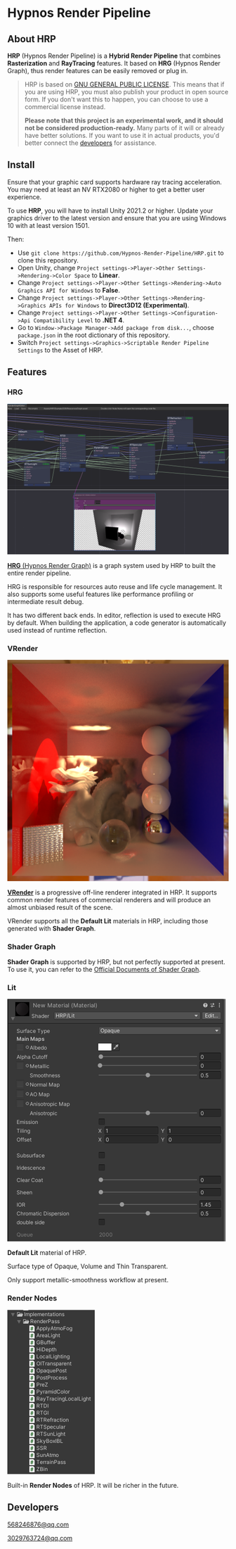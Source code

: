 # Hypnos Render Pipeline

## About HRP

**HRP** (Hypnos Render Pipeline) is a **Hybrid Render Pipeline** that combines **Rasterization** and **RayTracing** features. It based on **HRG** (Hypnos Render Graph), thus render features can be easily removed or plug in.

> HRP is based on [GNU GENERAL PUBLIC LICENSE](./LICENSE). This means that if you are using HRP, you must also publish your product in open source form. If you don't want this to happen, you can choose to use a commercial license instead.
>
> **Please note that this project is an experimental work, and it should not be considered production-ready.** Many parts of it will or already have better solutions. If you want to use it in actual products, you'd better connect the [developers](#Developers) for assistance.

## Install

Ensure that your graphic card supports hardware ray tracing acceleration. You may need at least an NV RTX2080 or higher to get a better user experience.

To use **HRP**, you will have to install Unity 2021.2 or higher. Update your graphics driver to the latest version and ensure that you are using Windows 10 with at least version 1501.

Then:

* Use ```git clone https://github.com/Hypnos-Render-Pipeline/HRP.git``` to clone this repository.
* Open Unity, change ```Project settings->Player->Other Settings->Rendering->Color Space``` to **Linear**.
* Change ```Project settings->Player->Other Settings->Rendering->Auto Graphics API for Windows``` to **False**.
* Change ```Project settings->Player->Other Settings->Rendering->Graphics APIs for Windows``` to **Direct3D12 (Experimental)**.
* Change ```Project settings->Player->Other Settings->Configuration->Api Compatibility Level``` to **.NET 4**.
* Go to ```Window->Package Manager->Add package from disk...```,  choose ```package.json``` in the root dictionary of this repository.
* Switch ```Project settings->Graphics->Scriptable Render Pipeline Settings``` to the Asset of HRP.

## Features

### HRG

![pic0](./Doc/Pics/pic0.PNG)

[**HRG** (Hypnos Render Graph)](./Doc/HRG.md) is a graph system used by HRP to built the entire render pipeline.

HRG is responsible for resources auto reuse and life cycle management. It also supports some useful features like performance profiling or intermediate result debug.

It has two different back ends. In editor, reflection is used to execute HRG by default. When building the application, a code generator is automatically used instead of runtime reflection.

### VRender

![pic4](./Doc/Pics/pic4.PNG)

[**VRender**](./Doc/VRender.md) is a progressive off-line renderer integrated in HRP. It supports common render features of commercial renderers and will produce an almost unbiased result of the scene.

VRender supports all the **Default Lit** materials in HRP, including those generated with **Shader Graph**.

### Shader Graph

**Shader Graph** is supported by HRP, but not perfectly supported at present. To use it, you can refer to the [Official Documents of Shader Graph](https://unity.com/shader-graph).

### Lit

![pic8](./Doc/Pics/pic8.PNG)

**Default Lit** material of HRP.

Surface type of Opaque, Volume and Thin Transparent. 

Only support metallic-smoothness workflow at present.

### Render Nodes

![pic8](./Doc/Pics/pic9.PNG)

Built-in **Render Nodes** of HRP. It will be richer in the future.

## Developers

568246876@qq.com

3029763724@qq.com